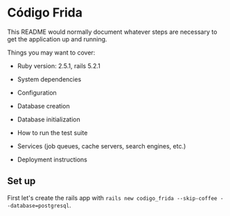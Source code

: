 # Código Frida

This README would normally document whatever steps are necessary to get the
application up and running.

Things you may want to cover:

* Ruby version: 2.5.1, rails 5.2.1

* System dependencies

* Configuration

* Database creation

* Database initialization

* How to run the test suite

* Services (job queues, cache servers, search engines, etc.)

* Deployment instructions

## Set up
First let's create the rails app with `rails new codigo_frida --skip-coffee --database=postgresql`.
